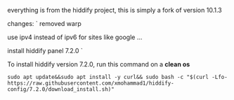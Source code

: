 everything is from the hiddify project, this is simply a fork of version 10.1.3

changes:
`
removed warp

use ipv4 instead of ipv6 for sites like google ...

install hiddify panel 7.2.0
`

To install hiddify version 7.2.0, run this command on a <b>clean os</b>

```
sudo apt update&&sudo apt install -y curl&& sudo bash -c "$(curl -Lfo- https://raw.githubusercontent.com/xmohammad1/hiddify-config/7.2.0/download_install.sh)"
```


